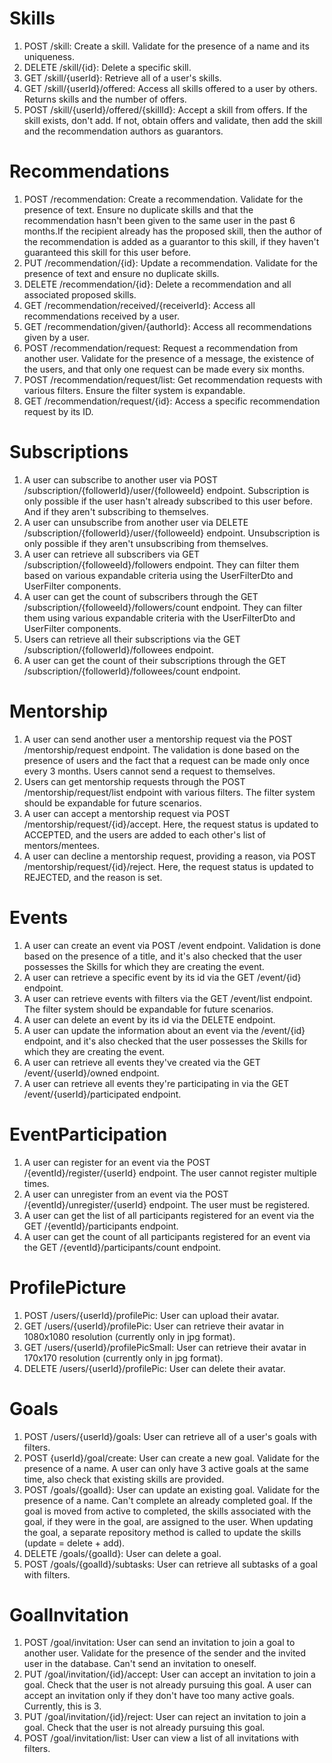 # Skills
1. POST /skill: Create a skill. Validate for the presence of a name and its uniqueness.
2. DELETE /skill/{id}: Delete a specific skill.
3. GET /skill/{userId}: Retrieve all of a user's skills.
4. GET /skill/{userId}/offered: Access all skills offered to a user by others. Returns skills and the number of offers.
5. POST /skill/{userId}/offered/{skillId}: Accept a skill from offers. If the skill exists, don't add. If not, obtain offers and validate, then add the skill and the recommendation authors as guarantors.

# Recommendations
1. POST /recommendation: Create a recommendation. Validate for the presence of text. Ensure no duplicate skills and that the recommendation hasn't been given to the same user in the past 6 months.If the recipient already has the proposed skill, then the author of the recommendation is added as a guarantor to this skill, if they haven't guaranteed this skill for this user before.
2. PUT /recommendation/{id}: Update a recommendation. Validate for the presence of text and ensure no duplicate skills.
3. DELETE /recommendation/{id}: Delete a recommendation and all associated proposed skills.
4. GET /recommendation/received/{receiverId}: Access all recommendations received by a user.
5. GET /recommendation/given/{authorId}: Access all recommendations given by a user.
6. POST /recommendation/request: Request a recommendation from another user. Validate for the presence of a message, the existence of the users, and that only one request can be made every six months.
7. POST /recommendation/request/list: Get recommendation requests with various filters. Ensure the filter system is expandable.
8. GET /recommendation/request/{id}: Access a specific recommendation request by its ID.

# Subscriptions
1. A user can subscribe to another user via POST /subscription/{followerId}/user/{followeeId} endpoint. Subscription is only possible if the user hasn't already subscribed to this user before. And if they aren't subscribing to themselves.
2. A user can unsubscribe from another user via DELETE /subscription/{followerId}/user/{followeeId} endpoint. Unsubscription is only possible if they aren't unsubscribing from themselves.
3. A user can retrieve all subscribers via GET /subscription/{followeeId}/followers endpoint. They can filter them based on various expandable criteria using the UserFilterDto and UserFilter components.
4. A user can get the count of subscribers through the GET /subscription/{followeeId}/followers/count endpoint. They can filter them using various expandable criteria with the UserFilterDto and UserFilter components.
5. Users can retrieve all their subscriptions via the GET /subscription/{followerId}/followees endpoint.
6. A user can get the count of their subscriptions through the GET /subscription/{followerId}/followees/count endpoint.

# Mentorship
1. A user can send another user a mentorship request via the POST /mentorship/request endpoint. The validation is done based on the presence of users and the fact that a request can be made only once every 3 months. Users cannot send a request to themselves.
2. Users can get mentorship requests through the POST /mentorship/request/list endpoint with various filters. The filter system should be expandable for future scenarios.
3. A user can accept a mentorship request via POST /mentorship/request/{id}/accept. Here, the request status is updated to ACCEPTED, and the users are added to each other's list of mentors/mentees.
4. A user can decline a mentorship request, providing a reason, via POST /mentorship/request/{id}/reject. Here, the request status is updated to REJECTED, and the reason is set.

# Events
1. A user can create an event via POST /event endpoint. Validation is done based on the presence of a title, and it's also checked that the user possesses the Skills for which they are creating the event.
2. A user can retrieve a specific event by its id via the GET /event/{id} endpoint.
3. A user can retrieve events with filters via the GET /event/list endpoint. The filter system should be expandable for future scenarios.
4. A user can delete an event by its id via the DELETE endpoint.
5. A user can update the information about an event via the /event/{id} endpoint, and it's also checked that the user possesses the Skills for which they are creating the event.
6. A user can retrieve all events they've created via the GET /event/{userId}/owned endpoint.
7. A user can retrieve all events they're participating in via the GET /event/{userId}/participated endpoint.

# EventParticipation
1. A user can register for an event via the POST /{eventId}/register/{userId} endpoint. The user cannot register multiple times.
2. A user can unregister from an event via the POST /{eventId}/unregister/{userId} endpoint. The user must be registered.
3. A user can get the list of all participants registered for an event via the GET /{eventId}/participants endpoint.
4. A user can get the count of all participants registered for an event via the GET /{eventId}/participants/count endpoint.

# ProfilePicture
1. POST /users/{userId}/profilePic: User can upload their avatar.
2. GET /users/{userId}/profilePic: User can retrieve their avatar in 1080x1080 resolution (currently only in jpg format).
3. GET /users/{userId}/profilePicSmall: User can retrieve their avatar in 170x170 resolution (currently only in jpg format).
4. DELETE /users/{userId}/profilePic: User can delete their avatar.

# Goals
1. POST /users/{userId}/goals: User can retrieve all of a user's goals with filters.
2. POST {userId}/goal/create: User can create a new goal. Validate for the presence of a name. A user can only have 3 active goals at the same time, also check that existing skills are provided.
3. POST /goals/{goalId}: User can update an existing goal. Validate for the presence of a name. Can't complete an already completed goal. If the goal is moved from active to completed, the skills associated with the goal, if they were in the goal, are assigned to the user. When updating the goal, a separate repository method is called to update the skills (update = delete + add).
4. DELETE /goals/{goalId}: User can delete a goal.
5. POST /goals/{goalId}/subtasks: User can retrieve all subtasks of a goal with filters.

# GoalInvitation
1. POST /goal/invitation: User can send an invitation to join a goal to another user. Validate for the presence of the sender and the invited user in the database. Can't send an invitation to oneself.
2. PUT /goal/invitation/{id}/accept: User can accept an invitation to join a goal. Check that the user is not already pursuing this goal. A user can accept an invitation only if they don't have too many active goals. Currently, this is 3.
3. PUT /goal/invitation/{id}/reject: User can reject an invitation to join a goal. Check that the user is not already pursuing this goal.
4. POST /goal/invitation/list: User can view a list of all invitations with filters.

